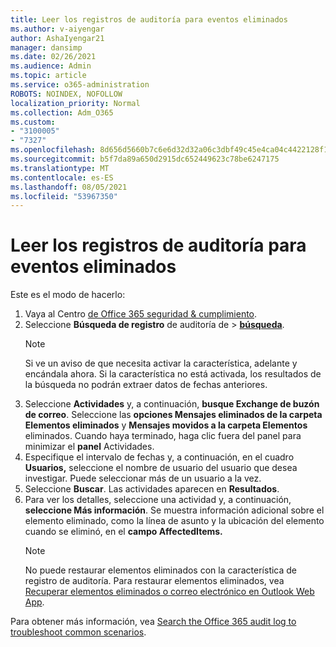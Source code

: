 ```yaml
---
title: Leer los registros de auditoría para eventos eliminados
ms.author: v-aiyengar
author: AshaIyengar21
manager: dansimp
ms.date: 02/26/2021
ms.audience: Admin
ms.topic: article
ms.service: o365-administration
ROBOTS: NOINDEX, NOFOLLOW
localization_priority: Normal
ms.collection: Adm_O365
ms.custom:
- "3100005"
- "7327"
ms.openlocfilehash: 8d656d5660b7c6e6d32d32a06c3dbf49c45e4ca04c4422128f1c4ea62413afa1
ms.sourcegitcommit: b5f7da89a650d2915dc652449623c78be6247175
ms.translationtype: MT
ms.contentlocale: es-ES
ms.lasthandoff: 08/05/2021
ms.locfileid: "53967350"
---
```

# <a name="read-the-audit-logs-for-deleted-events"></a>Leer los registros de auditoría para eventos eliminados

Este es el modo de hacerlo:

1. Vaya al Centro [de Office 365 seguridad & cumplimiento](https://go.microsoft.com/fwlink/p/?linkid=2077143).
1. Seleccione **Búsqueda de registro** de auditoría de  >  [**búsqueda**](https://go.microsoft.com/fwlink/?linkid=2103759).
    > [!NOTE]
    > Si ve un aviso de que necesita activar la característica, adelante y encándala ahora. Si la característica no está activada, los resultados de la búsqueda no podrán extraer datos de fechas anteriores.
1. Seleccione **Actividades** y, a continuación, **busque Exchange de buzón de correo**. Seleccione las **opciones Mensajes eliminados de la carpeta Elementos eliminados** y **Mensajes movidos a la carpeta Elementos** eliminados. Cuando haya terminado, haga clic fuera del panel para minimizar el **panel** Actividades.
1. Especifique el intervalo de fechas y, a continuación, en el cuadro **Usuarios,** seleccione el nombre de usuario del usuario que desea investigar. Puede seleccionar más de un usuario a la vez.
1. Seleccione **Buscar**. Las actividades aparecen en **Resultados**.
1. Para ver los detalles, seleccione una actividad y, a continuación, **seleccione Más información**. Se muestra información adicional sobre el elemento eliminado, como la línea de asunto y la ubicación del elemento cuando se eliminó, en el **campo AffectedItems.**
    > [!NOTE]
    > No puede restaurar elementos eliminados con la característica de registro de auditoría. Para restaurar elementos eliminados, vea [Recuperar elementos eliminados o correo electrónico en Outlook Web App](https://go.microsoft.com/fwlink/?linkid=2103759).

Para obtener más información, vea [Search the Office 365 audit log to troubleshoot common scenarios](https://go.microsoft.com/fwlink/?linkid=2103944).
